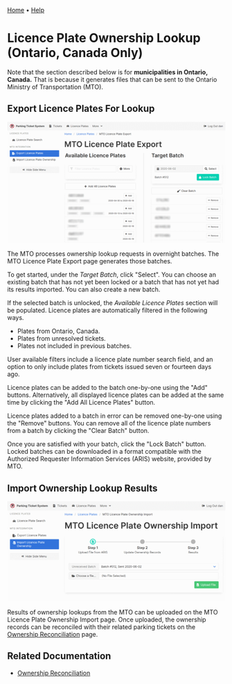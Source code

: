 [Home](https://cityssm.github.io/parking-ticket-system/)
•
[Help](https://cityssm.github.io/parking-ticket-system/docs/)

# Licence Plate Ownership Lookup (Ontario, Canada Only)

Note that the section described below is for **municipalities in Ontario, Canada.**
That is because it generates files that can be sent to the Ontario Ministry of Transportation (MTO).

## Export Licence Plates For Lookup

![MTO Licence Plate Export](images/platesOntario-plateExport.png)

The MTO processes ownership lookup requests in overnight batches.
The MTO Licence Plate Export page generates those batches.

To get started, under the _Target Batch_, click "Select".
You can choose an existing batch that has not yet been locked
or a batch that has not yet had its results imported.
You can also create a new batch.

If the selected batch is unlocked, the _Available Licence Plates_
section will be populated.  Licence plates are automatically filtered in the following ways.

-   Plates from Ontario, Canada.
-   Plates from unresolved tickets.
-   Plates not included in previous batches.

User available filters include a licence plate number search field,
and an option to only include plates from tickets issued seven or fourteen days ago.

Licence plates can be added to the batch one-by-one using the "Add" buttons.
Alternatively, all displayed licence plates can be added at the same time
by clicking the "Add All Licence Plates" button.

Licence plates added to a batch in error can be removed one-by-one
using the "Remove" buttons.  You can remove all of the licence plate numbers
from a batch by clicking the "Clear Batch" button.

Once you are satisfied with your batch, click the "Lock Batch" button.
Locked batches can be downloaded in a format compatible with
the Authorized Requester Information Services (ARIS) website, provided by MTO.

## Import Ownership Lookup Results

![MTO Licence Plate Ownership Import](images/platesOntario-ownershipImport.png)

Results of ownership lookups from the MTO can be uploaded on the
MTO Licence Plate Ownership Import page.
Once uploaded, the ownership records can be reconciled with their related parking tickets
on the [Ownership Reconciliation](tickets-ownershipReconciliation.md) page.

## Related Documentation

-   [Ownership Reconciliation](tickets-ownershipReconciliation.md)

